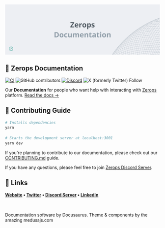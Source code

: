 ![Docs cover](https://github.com/zeropsio/recipe-shared-assets/blob/main/covers/svg/cover-docs.svg)

<h2>📑 Zerops Documentation</h2>

[![CI](https://img.shields.io/github/actions/workflow/status/zeropsio/docs/build.yml?labelColor=EDEFF3&color=8F9DA8)](https://github.com/zeropsio/docs/actions/workflows/build.yml)
![GitHub contributors](https://img.shields.io/github/contributors/zeropsio/docs?labelColor=EDEFF3&color=8F9DA8)
[![Discord](https://img.shields.io/discord/735781031147208777?labelColor=EDEFF3&color=8F9DA8)](https://docs.zerops.io/discord)
![X (formerly Twitter) Follow](https://img.shields.io/twitter/follow/zeropsio)

Our <b>Documentation</b> for people who want help with interacting with <a href="https://zerops.io/" target="_blank">Zerops</a> platform. <a href="https://docs.zerops.io/" target="_blank">Read the docs →</a>

## 📝 Contributing Guide

```bash
# Installs dependencies
yarn

# Starts the development server at localhost:3001
yarn dev
```

If you're planning to contribute to our documentation, please check out our [CONTRIBUTING.md](https://github.com/zeropsio/docs/blob/main/CONTRIBUTING.md) guide.

If you have any questions, please feel free to join [Zerops Discord Server](https://docs.zerops.io/discord).

## 🧩 Links

<div>
  <b>
  <a href="https://zerops.io">Website</a>
  •
  <a href="https://x.com/zeropsio">Twitter</a>
  •
  <a href="https://docs.zerops.io/discord">Discord Server</a>
  •
  <a href="http://linkedin.com/company/zerops/">LinkedIn</a>
  </b>
</div>

<br/>
<br/>

<p>
Documentation software by Docusaurus. Theme & components by the amazing medusajs.com
</p>

<br/>
